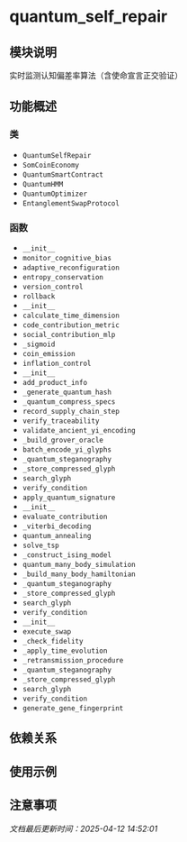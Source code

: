 # quantum_self_repair

## 模块说明
实时监测认知偏差率算法（含使命宣言正交验证）

## 功能概述

### 类

- `QuantumSelfRepair`
- `SomCoinEconomy`
- `QuantumSmartContract`
- `QuantumHMM`
- `QuantumOptimizer`
- `EntanglementSwapProtocol`

### 函数

- `__init__`
- `monitor_cognitive_bias`
- `adaptive_reconfiguration`
- `entropy_conservation`
- `version_control`
- `rollback`
- `__init__`
- `calculate_time_dimension`
- `code_contribution_metric`
- `social_contribution_mlp`
- `_sigmoid`
- `coin_emission`
- `inflation_control`
- `__init__`
- `add_product_info`
- `_generate_quantum_hash`
- `_quantum_compress_specs`
- `record_supply_chain_step`
- `verify_traceability`
- `validate_ancient_yi_encoding`
- `_build_grover_oracle`
- `batch_encode_yi_glyphs`
- `_quantum_steganography`
- `_store_compressed_glyph`
- `search_glyph`
- `verify_condition`
- `apply_quantum_signature`
- `__init__`
- `evaluate_contribution`
- `_viterbi_decoding`
- `quantum_annealing`
- `solve_tsp`
- `_construct_ising_model`
- `quantum_many_body_simulation`
- `_build_many_body_hamiltonian`
- `_quantum_steganography`
- `_store_compressed_glyph`
- `search_glyph`
- `verify_condition`
- `__init__`
- `execute_swap`
- `_check_fidelity`
- `_apply_time_evolution`
- `_retransmission_procedure`
- `_quantum_steganography`
- `_store_compressed_glyph`
- `search_glyph`
- `verify_condition`
- `generate_gene_fingerprint`

## 依赖关系

## 使用示例

## 注意事项

*文档最后更新时间：2025-04-12 14:52:01*